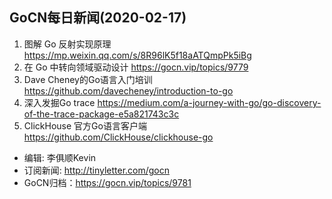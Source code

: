 ## GoCN每日新闻(2020-02-17)

1. 图解 Go 反射实现原理 https://mp.weixin.qq.com/s/8R96lK5f18aATQmpPk5iBg
2. 在 Go 中转向领域驱动设计 https://gocn.vip/topics/9779
3. Dave Cheney的Go语言入门培训 https://github.com/davecheney/introduction-to-go
4. 深入发掘Go trace https://medium.com/a-journey-with-go/go-discovery-of-the-trace-package-e5a821743c3c
5. ClickHouse 官方Go语言客户端 https://github.com/ClickHouse/clickhouse-go

* 编辑: 李俱顺Kevin
* 订阅新闻: http://tinyletter.com/gocn
* GoCN归档：https://gocn.vip/topics/9781

